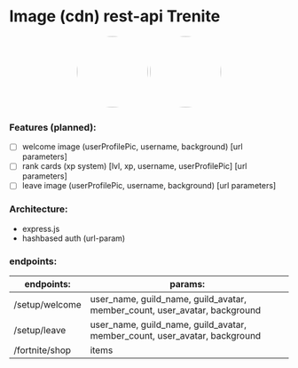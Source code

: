 # Image (cdn) rest-api Trenite

<p align="center">
    <img style="border-radius: 100px" width="128" height="128" src="https://avatars0.githubusercontent.com/u/47723417?s=460&amp;u=10c488f1c4e0644b839df15ecefbfef2a9869305&amp;v=4">
    <img style="border-radius: 100px" width="128" height="128" src="https://cdn.discordapp.com/avatars/311129357362135041/401edcbaa39365697dc0a01cb1d0b485.png?size=2048">
</p>

### Features (planned):

- [ ] welcome image (userProfilePic, username, background) [url parameters]
- [ ] rank cards (xp system) [lvl, xp, username, userProfilePic] [url parameters]
- [ ] leave image (userProfilePic, username, background) [url parameters]

### Architecture:

- express.js
- hashbased auth (url-param)

### endpoints:

| endpoints:     | params:                                                      |
| -------------- | ------------------------------------------------------------ |
| /setup/welcome | user_name, guild_name, guild_avatar, member_count, user_avatar, background |
| /setup/leave   | user_name, guild_name, guild_avatar, member_count, user_avatar, background |
| /fortnite/shop | items                                                        |

